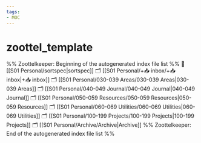 ```yaml
---
tags: 
- MOC
---
```

# zoottel_template



%% Zoottelkeeper: Beginning of the autogenerated index file list  %%
📄 [[S01 Personal/sortspec|sortspec]]
🗂️ [[S01 Personal/+📥 inbox/+📥 inbox|+📥 inbox]]
🗂️ [[S01 Personal/030-039 Areas/030-039 Areas|030-039 Areas]]
🗂️ [[S01 Personal/040-049 Journal/040-049 Journal|040-049 Journal]]
🗂️ [[S01 Personal/050-059 Resources/050-059 Resources|050-059 Resources]]
🗂️ [[S01 Personal/060-069 Utilities/060-069 Utilities|060-069 Utilities]]
🗂️ [[S01 Personal/100-199 Projects/100-199 Projects|100-199 Projects]]
🗂️ [[S01 Personal/Archive/Archive|Archive]]
%% Zoottelkeeper: End of the autogenerated index file list  %%

